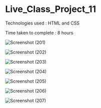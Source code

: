# Live_Class_Project_11
Technologies used : HTML and CSS

Time taken to complete : 8 hours

![Screenshot (201)](https://user-images.githubusercontent.com/82273693/189125649-c663a790-8128-49f8-b691-654804951763.png)

![Screenshot (202)](https://user-images.githubusercontent.com/82273693/189125810-7dbf01bc-770c-46fe-84a6-03889d806ee1.png)

![Screenshot (203)](https://user-images.githubusercontent.com/82273693/189125839-78fcfe1e-a105-4114-8e29-4e9d197347e7.png)

![Screenshot (204)](https://user-images.githubusercontent.com/82273693/189125867-69926edb-2d27-4870-aecc-3e04d729ee11.png)

![Screenshot (205)](https://user-images.githubusercontent.com/82273693/189125883-9e886d88-be96-4cc1-9544-9ab64d74e29e.png)

![Screenshot (206)](https://user-images.githubusercontent.com/82273693/189125907-adae9613-a7c6-4813-a4f9-7a4a10e16451.png)

![Screenshot (207)](https://user-images.githubusercontent.com/82273693/189125922-42fff197-750a-4164-ada3-ef77f815ae7b.png)
